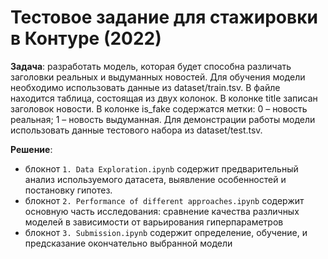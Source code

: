 # Тестовое задание для стажировки в Контуре (2022)
**Задача**: разработать модель, которая будет способна различать заголовки реальных и выдуманных новостей.
Для обучения модели необходимо использовать данные из dataset/train.tsv. В файле находится таблица, состоящая из двух колонок.
В колонке title записан заголовок новости. 
В колонке is_fake содержатся метки: 0 – новость реальная; 1 – новость выдуманная.
Для демонстрации работы модели использовать данные тестового набора из dataset/test.tsv.


**Решение**: 
  - блокнот `1. Data Exploration.ipynb` содержит предварительный анализ используемого датасета, выявление особенностей и постановку гипотез.
  - блокнот `2. Performance of different approaches.ipynb` содержит основную часть исследования: сравнение качества различных моделей в зависимости от варьирования гиперпараметров
  - блокнот `3. Submission.ipynb` содержит определение, обучение, и предсказание окончательно выбранной модели
